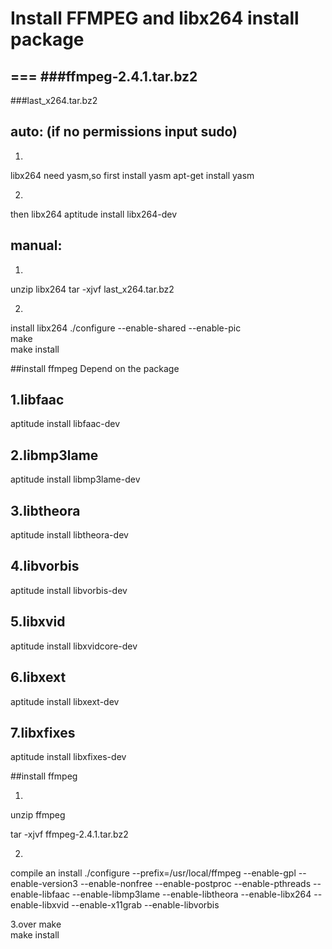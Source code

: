 # Install FFMPEG and libx264 install package
===
###ffmpeg-2.4.1.tar.bz2
---
###last_x264.tar.bz2

auto:        (if no permissions input sudo)
---
1.
libx264 need yasm,so first install yasm
apt-get install yasm

2.
then libx264
aptitude install libx264-dev 

manual:
---
1.
unzip  libx264
tar -xjvf last_x264.tar.bz2 

2.
install libx264
./configure --enable-shared --enable-pic  
make  
make install  

##install ffmpeg  Depend on the package

1.libfaac
---
aptitude install libfaac-dev

2.libmp3lame
---
aptitude install libmp3lame-dev  

3.libtheora
---
aptitude install libtheora-dev 

4.libvorbis
---
aptitude install libvorbis-dev

5.libxvid
---
aptitude install libxvidcore-dev 

6.libxext
---
aptitude install libxext-dev

7.libxfixes
---
aptitude install libxfixes-dev 

##install ffmpeg

1.
 unzip ffmpeg
 
tar -xjvf ffmpeg-2.4.1.tar.bz2  

2.
compile an  install
./configure --prefix=/usr/local/ffmpeg --enable-gpl --enable-version3 --enable-nonfree --enable-postproc --enable-pthreads --enable-libfaac --enable-libmp3lame --enable-libtheora --enable-libx264 --enable-libxvid --enable-x11grab --enable-libvorbis  

3.over
make  
make install  
 
